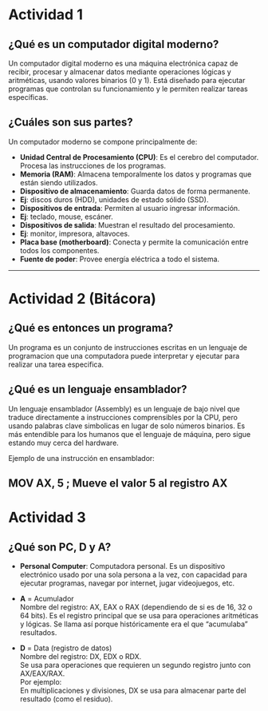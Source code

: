 # Actividad 1

## ¿Qué es un computador digital moderno?
Un computador digital moderno es una máquina electrónica capaz de recibir, procesar y almacenar datos mediante operaciones lógicas y aritméticas, usando valores binarios (0 y 1). Está diseñado para ejecutar programas que controlan su funcionamiento y le permiten realizar tareas específicas.

## ¿Cuáles son sus partes?
Un computador moderno se compone principalmente de:

- **Unidad Central de Procesamiento (CPU)**: Es el cerebro del computador. Procesa las instrucciones de los programas.
- **Memoria (RAM)**: Almacena temporalmente los datos y programas que están siendo utilizados.
- **Dispositivo de almacenamiento**: Guarda datos de forma permanente.   
- **Ej**: discos duros (HDD), unidades de estado sólido (SSD).
- **Dispositivos de entrada**: Permiten al usuario ingresar información.  
- **Ej**: teclado, mouse, escáner.
- **Dispositivos de salida**: Muestran el resultado del procesamiento.   
- **Ej**: monitor, impresora, altavoces.
- **Placa base (motherboard)**: Conecta y permite la comunicación entre todos los componentes.
- **Fuente de poder**: Provee energía eléctrica a todo el sistema.

---

# Actividad 2 (Bitácora)

## ¿Qué es entonces un programa?
Un programa es un conjunto de instrucciones escritas en un lenguaje de programacion que una computadora puede interpretar y ejecutar para realizar una tarea especifica.

## ¿Qué es un lenguaje ensamblador?
Un lenguaje ensamblador (Assembly) es un lenguaje de bajo nivel que traduce directamente a instrucciones comprensibles por la CPU, pero usando palabras clave simbolicas en lugar de solo números binarios. Es más entendible para los humanos que el lenguaje de máquina, pero sigue estando muy cerca del hardware.

Ejemplo de una instrucción en ensamblador:

## MOV AX, 5 ; Mueve el valor 5 al registro AX

# Actividad 3  
## ¿Qué son PC, D y A?  
- **Personal Computer**: Computadora personal. Es un dispositivo electrónico usado por una sola persona a la vez, con capacidad para ejecutar programas, navegar por internet, jugar videojuegos, etc.  
- **A** = Acumulador  
Nombre del registro: AX, EAX o RAX (dependiendo de si es de 16, 32 o 64 bits).
Es el registro principal que se usa para operaciones aritméticas y lógicas. Se llama así porque históricamente era el que “acumulaba” resultados.  
  
- **D** = Data (registro de datos)    
Nombre del registro: DX, EDX o RDX.  
Se usa para operaciones que requieren un segundo registro junto con AX/EAX/RAX.  
Por ejemplo:  
En multiplicaciones y divisiones, DX se usa para almacenar parte del resultado (como el residuo).
